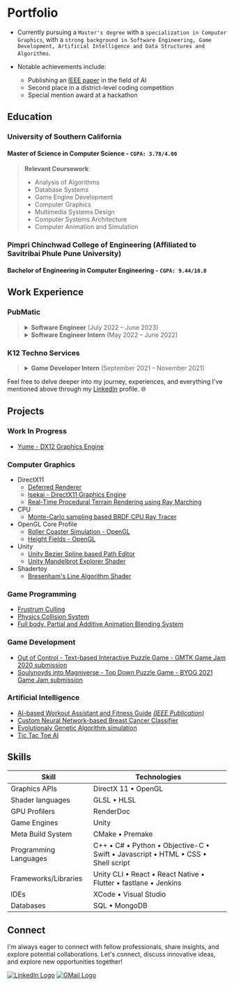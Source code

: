 # Portfolio

- Currently pursuing a `Master's degree` with a `specialization in Computer Graphics`, with a `strong background in Software Engineering, Game Development, Artificial Intelligence and Data Structures and Algorithms`.

- Notable achievements include:
  - Publishing an [IEEE paper](https://ieeexplore.ieee.org/document/10010733) in the field of AI
  - Second place in a district-level coding competition
  - Special mention award at a hackathon

## Education
### University of Southern California
#### Master of Science in Computer Science - `CGPA: 3.78/4.00`
> 
> **Relevant Coursework**: <br>
> - Analysis of Algorithms
> - Database Systems
> - Game Engine Development
> - Computer Graphics
> - Multimedia Systems Design
> - Computer Systems Architecture
> - Computer Animation and Simulation


### Pimpri Chinchwad College of Engineering (Affiliated to Savitribai Phule Pune University)
#### Bachelor of Engineering in Computer Engineering - `CGPA: 9.44/10.0`

## Work Experience
### PubMatic

> <details>
>   <summary><strong>Software Engineer</strong> (July 2022 – June 2023)</summary><br>
> 
>   <ul>
>     <li>Integrated SKAdNetwork 4.0 into the iOS SDK, expanding demand-side partnerships</li>
>     <li>Executed iOS Native ad measurement using Open Measurement SDK 1.4.7 to bolster publisher trust and reliability</li>
>     <li>Elevated iOS SDK code coverage by 4%, advancing team agile maturity to level 3, within a 13,000+ line codebase</li>
>     <li>Maximized ad revenue by implementing the design of an End Card ad</li>
>     <li>Revamped and developed iOS, Unity, and React Native apps for efficient QA testing of upcoming features</li>
>     <li>Automated CI/CD for Unity and React Native plugins, as well as iOS and React Native app releases using scripted shell commands, XCode CLI, Unity CLI, React Native CLI, Node.js, and Jenkins</li>
>   </ul>
> </details>
> 
> <details>
>   <summary><strong>Software Engineer Intern</strong> (May 2022 – June 2022)</summary><br>
>   
>   <ul>
>     <li>Automated iOS device dimension retrieval to analyze adaptive ad sizes across devices, reducing testing time by 50%</li>
>     <li>Gained iOS expertise through crafting a full-stack app utilizing YouTube APIs for data retrieval with Objective C</li>
>     <li>Mastered programmatic advertising standards, enhancing ad industry protocol comprehension</li>
>   </ul>
> </details>

### K12 Techno Services
> <details>
>   <summary><strong>Game Developer Intern</strong> (September 2021 – November 2021)</summary><br>
>   
>   <ul>
>     <li>Engineered a "Grass Cut" Play Store app replica in Unity, gaining proficiency in Model-View-Controller architecture</li>
>     <li>Created a Unity Timer App for a client, facilitating intuitive teaching of time concepts to students</li>
>     <li>Enhanced Unity game app for scalability and optimized game mechanics, resulting in a 50% increase in Play Store downloads</li>
>   </ul>
> </details>


Feel free to delve deeper into my journey, experiences, and everything I've mentioned above through my [LinkedIn](https://www.linkedin.com/in/pratik-dhende/) profile. 🌐

## Projects
### Work In Progress
- [Yume - DX12 Graphics Engine](https://github.com/pratik-dhende/Yume)

### Computer Graphics
- DirectX11
  - [Deferred Renderer](https://github.com/pratik-dhende/Prime-Engine-Deferred-Renderer)
  - [Isekai - DirectX11 Graphics Engine](https://github.com/pratik-dhende/Isekai)
  - [Real-Time Procedural Terrain Rendering using Ray Marching](https://github.com/pratik-dhende/Real-Time-Procedural-Terrain-Rendering-using-Ray-Marching)
- CPU
  - [Monte-Carlo sampling based BRDF CPU Ray Tracer](https://github.com/pratik-dhende/Ray-Tracer)
- OpenGL Core Profile
  - [Roller Coaster Simulation - OpenGL](https://github.com/pratik-dhende/Roller-Coaster)
  - [Height Fields - OpenGL](https://github.com/pratik-dhende/Height-Fields)
- Unity
  - [Unity Bezier Spline based Path Editor](https://github.com/pratik-dhende/Path-Editor)
  - [Unity Mandelbrot Explorer Shader](https://github.com/pratik-dhende/Mandelbrot-Explorer)
- Shadertoy
  - [Bresenham's Line Algorithm Shader](https://github.com/pratik-dhende/Bresenham-Line-Algorithm-Demo)


### Game Programming
- [Frustrum Culling](https://github.com/pratik-dhende/Prime-Engine-Frustrum-Culling)
- [Physics Collision System](https://github.com/pratik-dhende/Prime-Engine-Collision-System)
- [Full body, Partial and Additive Animation Blending System](https://github.com/pratik-dhende/Prime-Engine-Animation-Blending)

### Game Development
- [Out of Control - Text-based Interactive Puzzle Game - GMTK Game Jam 2020 submission](https://github.com/pratik-dhende/Out-of-control)
- [Soulynoyds into Magniverse - Top Down Puzzle Game - BYOG 2021 Game Jam submission](https://krithin.itch.io/soulnoyds-into-the-magniverse)

### Artificial Intelligence
- [AI-based Workout Assistant and Fitness Guide](https://github.com/pratik-dhende/AI-based-Workout-Assistant-and-Fitness-Guide) *[(IEEE Publication)](https://ieeexplore.ieee.org/document/10010733)*
- [Custom Neural Network-based Breast Cancer Classifier](https://github.com/pratik-dhende/Breast-Cancer-Classifier)
- [Evolutionaly Genetic Algorithm simulation](https://github.com/pratik-dhende/Shakespeare-Monkey-Problem)
- [Tic Tac Toe AI](https://github.com/pratik-dhende/Tic-Tac-Toe-AI)

## Skills
| Skill | Technologies |
| -------- | -------- |
| Graphics APIs | DirectX 11 • OpenGL |
| Shader languages | GLSL • HLSL |
| GPU Profilers | RenderDoc |
| Game Engines | Unity |
| Meta Build System | CMake • Premake|
| Programming Languages | C++ • C# • Python • Objective-C • Swift • Javascript • HTML • CSS • Shell script|
| Frameworks/Libraries | Unity CLI • React • React Native • Flutter • fastlane • Jenkins |
| IDEs | XCode • Visual Studio |
| Databases | SQL • MongoDB |

## Connect
I'm always eager to connect with fellow professionals, share insights, and explore potential collaborations. Let's connect, discuss innovative ideas, and explore new opportunities together!
<div align="left">
  <a href="https://www.linkedin.com/in/pratik-dhende/" align="centre"><img src="https://img.shields.io/badge/LinkedIn-0077B5?style=for-the-badge&logo=linkedin&logoColor=white" alt="LinkedIn Logo"></a>
  <a href="mailto:dhende@usc.edu"><img src="https://img.shields.io/badge/Gmail-D14836?style=for-the-badge&logo=gmail&logoColor=white" alt="GMail Logo"></a>
</div>
